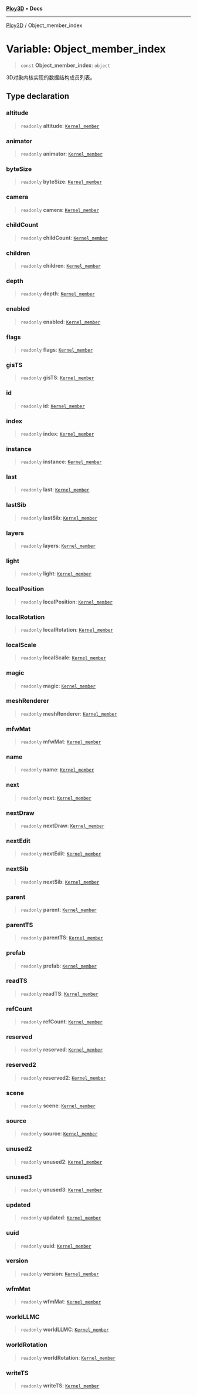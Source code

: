 [**Ploy3D**](../README.md) • **Docs**

***

[Ploy3D](../README.md) / Object\_member\_index

# Variable: Object\_member\_index

> `const` **Object\_member\_index**: `object`

3D对象内核实现的数据结构成员列表。

## Type declaration

### altitude

> `readonly` **altitude**: [`Kernel_member`](../type-aliases/Kernel_member.md)

### animator

> `readonly` **animator**: [`Kernel_member`](../type-aliases/Kernel_member.md)

### byteSize

> `readonly` **byteSize**: [`Kernel_member`](../type-aliases/Kernel_member.md)

### camera

> `readonly` **camera**: [`Kernel_member`](../type-aliases/Kernel_member.md)

### childCount

> `readonly` **childCount**: [`Kernel_member`](../type-aliases/Kernel_member.md)

### children

> `readonly` **children**: [`Kernel_member`](../type-aliases/Kernel_member.md)

### depth

> `readonly` **depth**: [`Kernel_member`](../type-aliases/Kernel_member.md)

### enabled

> `readonly` **enabled**: [`Kernel_member`](../type-aliases/Kernel_member.md)

### flags

> `readonly` **flags**: [`Kernel_member`](../type-aliases/Kernel_member.md)

### gisTS

> `readonly` **gisTS**: [`Kernel_member`](../type-aliases/Kernel_member.md)

### id

> `readonly` **id**: [`Kernel_member`](../type-aliases/Kernel_member.md)

### index

> `readonly` **index**: [`Kernel_member`](../type-aliases/Kernel_member.md)

### instance

> `readonly` **instance**: [`Kernel_member`](../type-aliases/Kernel_member.md)

### last

> `readonly` **last**: [`Kernel_member`](../type-aliases/Kernel_member.md)

### lastSib

> `readonly` **lastSib**: [`Kernel_member`](../type-aliases/Kernel_member.md)

### layers

> `readonly` **layers**: [`Kernel_member`](../type-aliases/Kernel_member.md)

### light

> `readonly` **light**: [`Kernel_member`](../type-aliases/Kernel_member.md)

### localPosition

> `readonly` **localPosition**: [`Kernel_member`](../type-aliases/Kernel_member.md)

### localRotation

> `readonly` **localRotation**: [`Kernel_member`](../type-aliases/Kernel_member.md)

### localScale

> `readonly` **localScale**: [`Kernel_member`](../type-aliases/Kernel_member.md)

### magic

> `readonly` **magic**: [`Kernel_member`](../type-aliases/Kernel_member.md)

### meshRenderer

> `readonly` **meshRenderer**: [`Kernel_member`](../type-aliases/Kernel_member.md)

### mfwMat

> `readonly` **mfwMat**: [`Kernel_member`](../type-aliases/Kernel_member.md)

### name

> `readonly` **name**: [`Kernel_member`](../type-aliases/Kernel_member.md)

### next

> `readonly` **next**: [`Kernel_member`](../type-aliases/Kernel_member.md)

### nextDraw

> `readonly` **nextDraw**: [`Kernel_member`](../type-aliases/Kernel_member.md)

### nextEdit

> `readonly` **nextEdit**: [`Kernel_member`](../type-aliases/Kernel_member.md)

### nextSib

> `readonly` **nextSib**: [`Kernel_member`](../type-aliases/Kernel_member.md)

### parent

> `readonly` **parent**: [`Kernel_member`](../type-aliases/Kernel_member.md)

### parentTS

> `readonly` **parentTS**: [`Kernel_member`](../type-aliases/Kernel_member.md)

### prefab

> `readonly` **prefab**: [`Kernel_member`](../type-aliases/Kernel_member.md)

### readTS

> `readonly` **readTS**: [`Kernel_member`](../type-aliases/Kernel_member.md)

### refCount

> `readonly` **refCount**: [`Kernel_member`](../type-aliases/Kernel_member.md)

### reserved

> `readonly` **reserved**: [`Kernel_member`](../type-aliases/Kernel_member.md)

### reserved2

> `readonly` **reserved2**: [`Kernel_member`](../type-aliases/Kernel_member.md)

### scene

> `readonly` **scene**: [`Kernel_member`](../type-aliases/Kernel_member.md)

### source

> `readonly` **source**: [`Kernel_member`](../type-aliases/Kernel_member.md)

### unused2

> `readonly` **unused2**: [`Kernel_member`](../type-aliases/Kernel_member.md)

### unused3

> `readonly` **unused3**: [`Kernel_member`](../type-aliases/Kernel_member.md)

### updated

> `readonly` **updated**: [`Kernel_member`](../type-aliases/Kernel_member.md)

### uuid

> `readonly` **uuid**: [`Kernel_member`](../type-aliases/Kernel_member.md)

### version

> `readonly` **version**: [`Kernel_member`](../type-aliases/Kernel_member.md)

### wfmMat

> `readonly` **wfmMat**: [`Kernel_member`](../type-aliases/Kernel_member.md)

### worldLLMC

> `readonly` **worldLLMC**: [`Kernel_member`](../type-aliases/Kernel_member.md)

### worldRotation

> `readonly` **worldRotation**: [`Kernel_member`](../type-aliases/Kernel_member.md)

### writeTS

> `readonly` **writeTS**: [`Kernel_member`](../type-aliases/Kernel_member.md)
